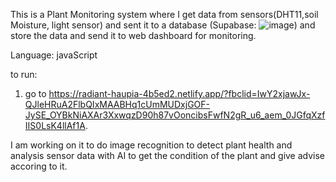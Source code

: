 This is a Plant Monitoring system where I get data from sensors(DHT11,soil Moisture, light sensor) and sent it to a database (Supabase: ![image](https://github.com/user-attachments/assets/20504ac4-e590-423b-a659-1dcffdea2e24)) and store the data and send it to web dashboard for monitoring.

Language: javaScript

to run: 
 1. go to https://radiant-haupia-4b5ed2.netlify.app/?fbclid=IwY2xjawJx-QJleHRuA2FlbQIxMAABHq1cUmMUDxjGOF-JySE_OYBkNiAXAr3XxwqzD90h87vOoncibsFwfN2gR_u6_aem_0JGfqXzfIIS0LsK4llAf1A.

I am working on it to do image recognition to detect plant health and analysis sensor data with AI to get the condition of the plant and give advise accoring to it.

